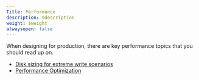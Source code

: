 ```yaml
---
Title: Performance
description: $description
weight: $weight
alwaysopen: false
---
```

When designing for production, there are key performance topics that you
should read up on.

-   [Disk sizing for extreme write
    scenarios](/redis-enterprise-documentation/administering/designing-production/performance/disk-sizing-heavy-write-scenarios/)
-   [Performance
    Optimization](/redis-enterprise-documentation/administering/designing-production/performance/optimization/)
